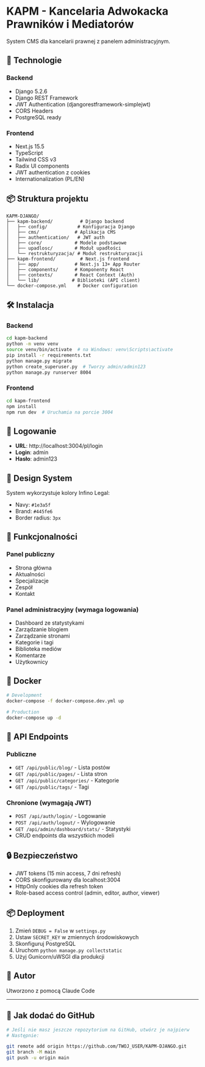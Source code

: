 # KAPM - Kancelaria Adwokacka Prawników i Mediatorów

System CMS dla kancelarii prawnej z panelem administracyjnym.

## 🚀 Technologie

### Backend
- Django 5.2.6
- Django REST Framework
- JWT Authentication (djangorestframework-simplejwt)
- CORS Headers
- PostgreSQL ready

### Frontend
- Next.js 15.5
- TypeScript
- Tailwind CSS v3
- Radix UI components
- JWT authentication z cookies
- Internationalization (PL/EN)

## 📦 Struktura projektu

```
KAPM-DJANGO/
├── kapm-backend/          # Django backend
│   ├── config/           # Konfiguracja Django
│   ├── cms/             # Aplikacja CMS
│   ├── authentication/   # JWT auth
│   ├── core/            # Modele podstawowe
│   ├── upadlosc/        # Moduł upadłości
│   └── restrukturyzacja/ # Moduł restrukturyzacji
├── kapm-frontend/         # Next.js frontend
│   ├── app/             # Next.js 13+ App Router
│   ├── components/      # Komponenty React
│   ├── contexts/        # React Context (Auth)
│   └── lib/            # Biblioteki (API client)
└── docker-compose.yml    # Docker configuration
```

## 🛠️ Instalacja

### Backend

```bash
cd kapm-backend
python -m venv venv
source venv/bin/activate  # na Windows: venv\Scripts\activate
pip install -r requirements.txt
python manage.py migrate
python create_superuser.py  # Tworzy admin/admin123
python manage.py runserver 8004
```

### Frontend

```bash
cd kapm-frontend
npm install
npm run dev  # Uruchamia na porcie 3004
```

## 🔑 Logowanie

- **URL**: http://localhost:3004/pl/login
- **Login**: admin
- **Hasło**: admin123

## 🎨 Design System

System wykorzystuje kolory Infino Legal:
- Navy: `#1e3a5f`
- Brand: `#445fe6`
- Border radius: `3px`

## 📱 Funkcjonalności

### Panel publiczny
- Strona główna
- Aktualności
- Specjalizacje
- Zespół
- Kontakt

### Panel administracyjny (wymaga logowania)
- Dashboard ze statystykami
- Zarządzanie blogiem
- Zarządzanie stronami
- Kategorie i tagi
- Biblioteka mediów
- Komentarze
- Użytkownicy

## 🐳 Docker

```bash
# Development
docker-compose -f docker-compose.dev.yml up

# Production
docker-compose up -d
```

## 📝 API Endpoints

### Publiczne
- `GET /api/public/blog/` - Lista postów
- `GET /api/public/pages/` - Lista stron
- `GET /api/public/categories/` - Kategorie
- `GET /api/public/tags/` - Tagi

### Chronione (wymagają JWT)
- `POST /api/auth/login/` - Logowanie
- `POST /api/auth/logout/` - Wylogowanie
- `GET /api/admin/dashboard/stats/` - Statystyki
- CRUD endpoints dla wszystkich modeli

## 🔒 Bezpieczeństwo

- JWT tokens (15 min access, 7 dni refresh)
- CORS skonfigurowany dla localhost:3004
- HttpOnly cookies dla refresh token
- Role-based access control (admin, editor, author, viewer)

## 📦 Deployment

1. Zmień `DEBUG = False` w `settings.py`
2. Ustaw `SECRET_KEY` w zmiennych środowiskowych
3. Skonfiguruj PostgreSQL
4. Uruchom `python manage.py collectstatic`
5. Użyj Gunicorn/uWSGI dla produkcji

## 🤝 Autor

Utworzono z pomocą Claude Code

---

## 🚀 Jak dodać do GitHub

```bash
# Jeśli nie masz jeszcze repozytorium na GitHub, utwórz je najpierw
# Następnie:

git remote add origin https://github.com/TWOJ_USER/KAPM-DJANGO.git
git branch -M main
git push -u origin main
```